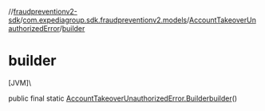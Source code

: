 //[fraudpreventionv2-sdk](../../../index.md)/[com.expediagroup.sdk.fraudpreventionv2.models](../index.md)/[AccountTakeoverUnauthorizedError](index.md)/[builder](builder.md)

# builder

[JVM]\

public final static [AccountTakeoverUnauthorizedError.Builder](-builder/index.md)[builder](builder.md)()
